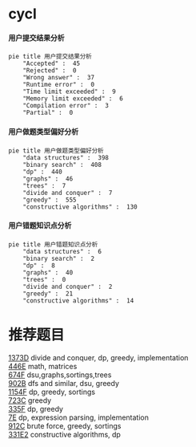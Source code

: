 # cycl

<!-- tabs:start -->



#### **用户提交结果分析**

```mermaid
pie title 用户提交结果分析
    "Accepted" :  45
    "Rejected" :  0
    "Wrong answer" :  37
    "Runtime error" :  0
    "Time limit exceeded" :  9
    "Memory limit exceeded" :  6
    "Compilation error" :  3
    "Partial" :  0
```

#### **用户做题类型偏好分析**

```mermaid
pie title 用户做题类型偏好分析
    "data structures" :  398
    "binary search" :  408
    "dp" :  440
    "graphs" :  46
    "trees" :  7
    "divide and conquer" :  7
    "greedy" :  555
    "constructive algorithms" :  130
```
#### **用户错题知识点分析**

```mermaid
pie title 用户错题知识点分析
    "data structures" :  6
    "binary search" :  2
    "dp" :  8
    "graphs" :  40
    "trees" :  0
    "divide and conquer" :  2
    "greedy" :  21
    "constructive algorithms" :  14
```



<!-- tabs:end -->
# 推荐题目
[1373D](https://codeforces.com/contest/1373/problem/D)		divide and conquer,
                        dp,
                        greedy,
                        implementation		  
[446E](https://codeforces.com/contest/446/problem/E)		math,
                        matrices		  
[674F](https://codeforces.com/contest/674/problem/F)		dsu,graphs,sortings,trees		  
[902B](https://codeforces.com/contest/902/problem/B)		dfs and similar,
                        dsu,
                        greedy		  
[1154F](https://codeforces.com/contest/1154/problem/F)		dp,
                        greedy,
                        sortings		  
[723C](https://codeforces.com/contest/723/problem/C)		greedy		  
[335F](https://codeforces.com/contest/335/problem/F)		dp,
                        greedy		  
[7E](https://codeforces.com/contest/7/problem/E)		dp,
                        expression parsing,
                        implementation		  
[912C](https://codeforces.com/contest/912/problem/C)		brute force,
                        greedy,
                        sortings		  
[331E2](https://codeforces.com/contest/331E/problem/2)		constructive algorithms,
                        dp		  
